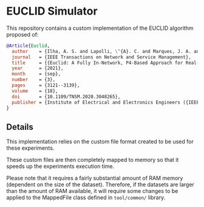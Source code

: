 # EUCLID Simulator

This repository contains a custom implementation of the EUCLID algorithm proposed of:

```bibtex
@Article{Euclid,
  author    = {Ilha, A. S. and Lapolli, \^{A}. C. and Marques, J. A. and Gaspary, L. P.},
  journal   = {IEEE Transactions on Network and Service Management},
  title     = {{Euclid: A Fully In-Network, P4-Based Approach for Real-Time DDoS Attack Detection and Mitigation}},
  year      = {2021},
  month     = {sep},
  number    = {3},
  pages     = {3121--3139},
  volume    = {18},
  doi       = {10.1109/TNSM.2020.3048265},
  publisher = {Institute of Electrical and Electronics Engineers ({IEEE})},
}
```

## Details

This implementation relies on the custom file format created to be used for these experiments.

These custom files are then completely mapped to memory so that it speeds up the experiments execution time.

Please note that it requires a fairly substantial amount of RAM memory (dependent on the size of the dataset).
Therefore, if the datasets are larger than the amount of RAM available, it will require some changes to be applied to
the MappedFile class defined in ```tool/common/``` library.
